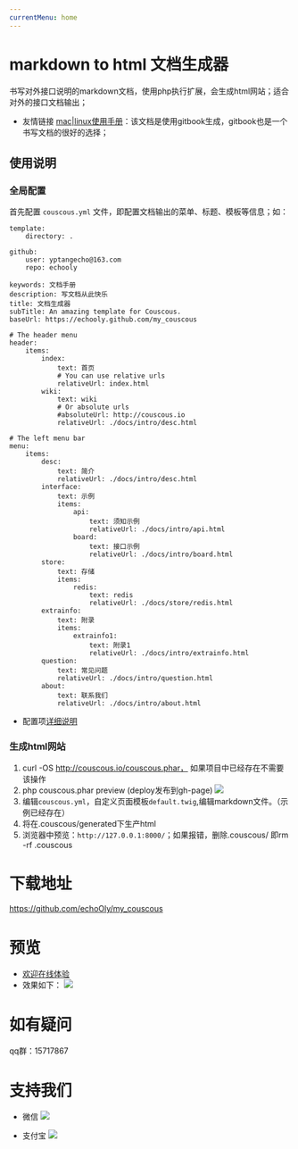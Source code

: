 ```yaml
---
currentMenu: home
---
```

# markdown to html 文档生成器
书写对外接口说明的markdown文档，使用php执行扩展，会生成html网站；适合对外的接口文档输出；

 * 友情链接 [mac|linux使用手册](https://echooly.gitbooks.io/mac-linux/content/)：该文档是使用gitbook生成，gitbook也是一个书写文档的很好的选择；

## 使用说明
### 全局配置
首先配置 `couscous.yml` 文件，即配置文档输出的菜单、标题、模板等信息；如：
```angular2html
template:
    directory: .

github:
    user: yptangecho@163.com
    repo: echooly

keywords: 文档手册
description: 写文档从此快乐
title: 文档生成器
subTitle: An amazing template for Couscous.
baseUrl: https://echooly.github.com/my_couscous

# The header menu
header:
    items:
        index:
            text: 首页
            # You can use relative urls
            relativeUrl: index.html
        wiki:
            text: wiki
            # Or absolute urls
            #absoluteUrl: http://couscous.io
            relativeUrl: ./docs/intro/desc.html

# The left menu bar
menu:
    items:
        desc:
            text: 简介
            relativeUrl: ./docs/intro/desc.html
        interface:
            text: 示例
            items:
                api:
                    text: 须知示例
                    relativeUrl: ./docs/intro/api.html
                board:
                    text: 接口示例
                    relativeUrl: ./docs/intro/board.html
        store:
            text: 存储
            items:
                redis:
                    text: redis
                    relativeUrl: ./docs/store/redis.html
        extrainfo:
            text: 附录
            items:
                extrainfo1:
                    text: 附录1
                    relativeUrl: ./docs/intro/extrainfo.html
        question:
            text: 常见问题
            relativeUrl: ./docs/intro/question.html
        about:
            text: 联系我们
            relativeUrl: ./docs/intro/about.html
```
- 配置项[详细说明](./tips.md)

### 生成html网站

1. curl -OS http://couscous.io/couscous.phar， 如果项目中已经存在不需要该操作
1. php couscous.phar preview (deploy发布到gh-page)
![](images/pre.png)
1. 编辑`couscous.yml`，自定义页面模板`default.twig`,编辑markdown文件。（示例已经存在）
1. 将在.couscous/generated下生产html
1. 浏览器中预览：`http://127.0.0.1:8000/`；如果报错，删除.couscous/ 即rm -rf .couscous


# 下载地址
https://github.com/echoOly/my_couscous

# 预览

   * [欢迎在线体验](http://docs.9aipay.com/)
   * 效果如下：
   ![](screenshot.png)


# 如有疑问
qq群：15717867

# 支持我们

- 微信
![](./images/weixin_pay.JPG)

- 支付宝
![](./images/ali_pay.jpeg)
